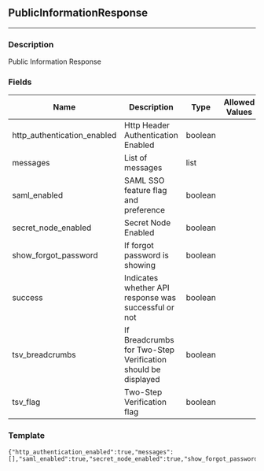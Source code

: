 ## PublicInformationResponse
---
### Description
Public Information Response
### Fields
| Name | Description | Type | Allowed Values | Required |
| ---- | ----------- | ---- | -------------- | -------- |
| http_authentication_enabled | Http Header Authentication Enabled | boolean |  | false |
| messages | List of messages | list |  | false |
| saml_enabled | SAML SSO feature flag and preference | boolean |  | false |
| secret_node_enabled | Secret Node Enabled | boolean |  | false |
| show_forgot_password | If forgot password is showing | boolean |  | false |
| success | Indicates whether API response was successful or not | boolean |  | false |
| tsv_breadcrumbs | If Breadcrumbs for Two-Step Verification should be displayed | boolean |  | false |
| tsv_flag | Two-Step Verification flag | boolean |  | false |
### Template
```
{"http_authentication_enabled":true,"messages":[],"saml_enabled":true,"secret_node_enabled":true,"show_forgot_password":true,"success":true,"tsv_breadcrumbs":true,"tsv_flag":true}
```
